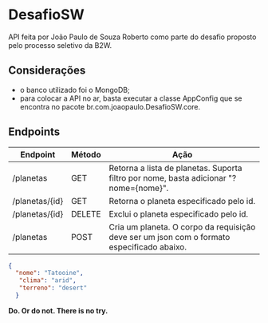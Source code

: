 # DesafioSW

API feita por João Paulo de Souza Roberto como parte do desafio proposto pelo processo seletivo da B2W.

## Considerações 
* o banco utilizado foi o MongoDB;
* para colocar a API no ar, basta executar a classe AppConfig que se encontra no pacote br.com.joaopaulo.DesafioSW.core.

## Endpoints
| Endpoint | Método | Ação |
| -------- | ------ |----- |
| /planetas | GET | Retorna a lista de planetas. Suporta filtro por nome, basta adicionar "?nome={nome}".
| /planetas/{id} | GET | Retorna o planeta especificado pelo id.
| /planetas/{id} | DELETE | Exclui o planeta especificado pelo id. |
| /planetas | POST | Cria um planeta. O corpo da requisição deve ser um json com o formato especificado abaixo. |
	
 ```json
 {
   "nome": "Tatooine",
    "clima": "arid",
    "terreno": "desert"
   }
   ```
	
**Do. Or do not. There is no try.**